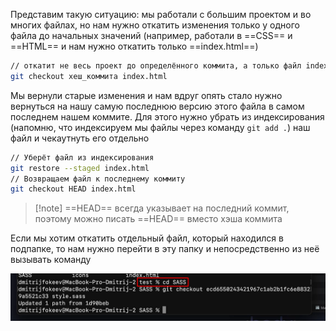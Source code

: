 
Представим такую ситуацию: мы работали с большим проектом и во многих файлах, но нам нужно откатить изменения только у одного файла до начальных значений (например, работали в ==CSS== и ==HTML== и нам нужно откатить только ==index.html==)

```bash
// откатит не весь проект до определённого коммита, а только файл index.html
git checkout хеш_коммита index.html
```

Мы вернули старые изменения и нам вдруг опять стало нужно вернуться на нашу самую последнюю версию этого файла в самом последнем нашем коммите. Для этого нужно убрать из индексирования (напомню, что индексируем мы файлы через команду `git add .`) наш файл и чекаутнуть его отдельно

```bash
// Уберёт файл из индексирования
git restore --staged index.html
// Возвращаем файл к последнему коммиту
git checkout HEAD index.html
```

>[!note] ==HEAD== всегда указывает на последний коммит, поэтому можно писать ==HEAD== вместо хэша коммита

Если мы хотим откатить отдельный файл, который находился в подпапке, то нам нужно перейти в эту папку и непосредственно из неё вызывать команду

![](_png/e83b078dce9c1375f5a23374a1612473.png)